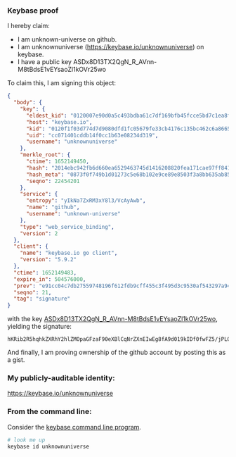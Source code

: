 ### Keybase proof

I hereby claim:

  * I am unknown-universe on github.
  * I am unknownuniverse (https://keybase.io/unknownuniverse) on keybase.
  * I have a public key ASDx8D13TX2QgN_R_AVnn-M8tBdsE1vEYsaoZl1kOVr25wo

To claim this, I am signing this object:

```json
{
  "body": {
    "key": {
      "eldest_kid": "0120007e90d0a5c493bdba61c7df169bfb45fcce5bd7c1ea8f6235ae1579390d16cc0a",
      "host": "keybase.io",
      "kid": "0120f1f03d774d7d9080dfd1fc05679fe33cb4176c135bc462c6a8665d64395af6e70a",
      "uid": "cc071401cddb14f0cc1b63e08234d319",
      "username": "unknownuniverse"
    },
    "merkle_root": {
      "ctime": 1652149450,
      "hash": "2014ebc942fb6d660ea6529463745d1416208820fea171cae97ff841040457c06339b255d60295145ef7cca7ac3deaefca8d631af5a3f9d281d2cf36761cd62f",
      "hash_meta": "0873f0f749b1d01273c5e68b102e9ce89e8503f3a8bb635ab851a63c6aae3cb5",
      "seqno": 22454201
    },
    "service": {
      "entropy": "yIkNa7ZxRM3xY8l3/VcAyAwb",
      "name": "github",
      "username": "unknown-universe"
    },
    "type": "web_service_binding",
    "version": 2
  },
  "client": {
    "name": "keybase.io go client",
    "version": "5.9.2"
  },
  "ctime": 1652149483,
  "expire_in": 504576000,
  "prev": "e91cc04c7db27559748196f612fdb9cff455c3f495d3c9530af543297a94cf6f",
  "seqno": 21,
  "tag": "signature"
}
```

with the key [ASDx8D13TX2QgN_R_AVnn-M8tBdsE1vEYsaoZl1kOVr25wo](https://keybase.io/unknownuniverse), yielding the signature:

```
hKRib2R5hqhkZXRhY2hlZMOpaGFzaF90eXBlCqNrZXnEIwEg8fA9d019kIDf0fwFZ5/jPLQXbBNbxGLGqGZdZDla9ucKp3BheWxvYWTESpcCFcQg6RzATH2ydVl0gZb2Ev25z/RVw/SV08lTCvVDKXqUz2/EINTgwmyncSEiNUo+M/bYfrgeBWqhuAH5BZowxe64GN9+AgHCo3NpZ8RAlpWSAL6KcGww726qOStQyKGYwYi835X+C6LwgAx6iR3WxvZcLy+IB8kRYuFOmLhZkFYLJ4Xfu7GPfL/8RUc6CKhzaWdfdHlwZSCkaGFzaIKkdHlwZQildmFsdWXEIMdz4p7ie/ZkbIV+2wAJGiyV6GSOLI5M3Ix2jDWQ8nnYo3RhZ80CAqd2ZXJzaW9uAQ==

```

And finally, I am proving ownership of the github account by posting this as a gist.

### My publicly-auditable identity:

https://keybase.io/unknownuniverse

### From the command line:

Consider the [keybase command line program](https://keybase.io/download).

```bash
# look me up
keybase id unknownuniverse
```
